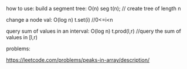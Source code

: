 

how to use:
build a segment tree: O(n)
seg t(n);  // create tree of length n

change a node val: O(log n)
t.set(i)  //0<=i<n

query sum of values in an interval: O(log n)
t.prod(l,r) //query the sum of values in [l,r)

problems:

https://leetcode.com/problems/peaks-in-array/description/

